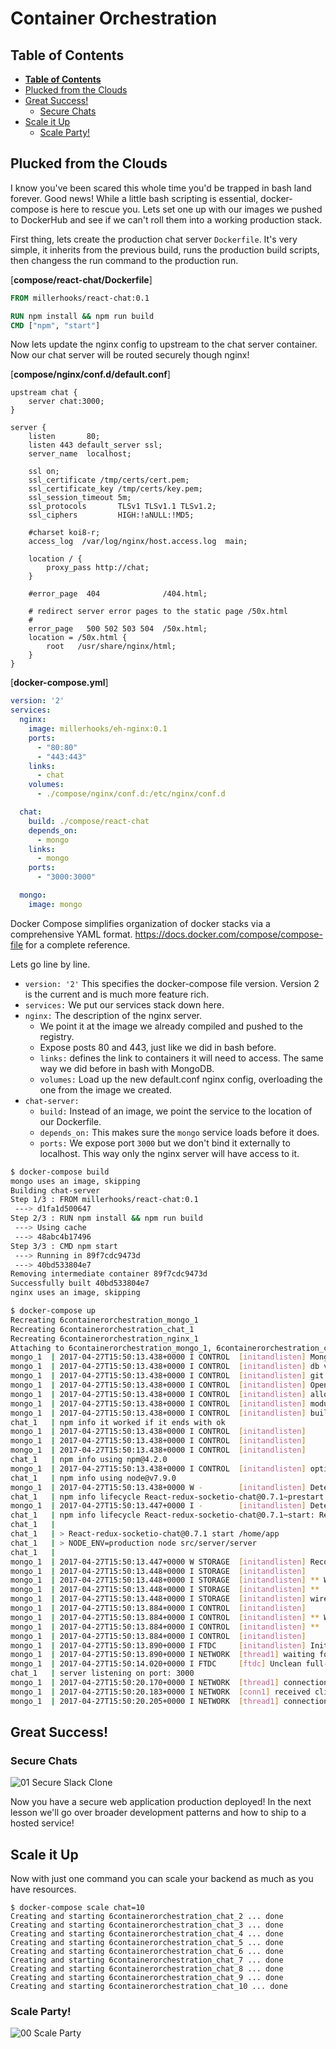 __Container Orchestration__
===========================

__Table of Contents__
---------------------

* [<strong>Table of Contents</strong>](#table-of-contents)
* [Plucked from the Clouds](#plucked-from-the-clouds)
* [Great Success!](#great-success)
  * [Secure Chats](#secure-chats)
* [Scale it Up](#scale-it-up)
  * [Scale Party!](#scale-party)

## Plucked from the Clouds
I know you've been scared this whole time you'd be trapped in bash land forever. Good news! While a little bash
scripting is essential, docker-compose is here to rescue you. Lets set one up with our images we pushed to DockerHub
and see if we can't roll them into a working production stack.

First thing, lets create the production chat server `Dockerfile`. It's very simple, it inherits from the previous build,
runs the production build scripts, then changess the run command to the production run.

[**compose/react-chat/Dockerfile**]
```Dockerfile
FROM millerhooks/react-chat:0.1

RUN npm install && npm run build
CMD ["npm", "start"]
```

Now lets update the nginx config to upstream to the chat server container. Now our chat server will be routed securely
though nginx!

[**compose/nginx/conf.d/default.conf**]
```nginx
upstream chat {
    server chat:3000;
}

server {
    listen       80;
    listen 443 default_server ssl;
    server_name  localhost;

    ssl on;
    ssl_certificate /tmp/certs/cert.pem;
    ssl_certificate_key /tmp/certs/key.pem;
    ssl_session_timeout 5m;
    ssl_protocols       TLSv1 TLSv1.1 TLSv1.2;
    ssl_ciphers         HIGH:!aNULL:!MD5;

    #charset koi8-r;
    access_log  /var/log/nginx/host.access.log  main;

    location / {
        proxy_pass http://chat;
    }

    #error_page  404              /404.html;

    # redirect server error pages to the static page /50x.html
    #
    error_page   500 502 503 504  /50x.html;
    location = /50x.html {
        root   /usr/share/nginx/html;
    }
}
```

[**docker-compose.yml**]
```yaml
version: '2'
services:
  nginx:
    image: millerhooks/eh-nginx:0.1
    ports:
      - "80:80"
      - "443:443"
    links:
      - chat
    volumes:
      - ./compose/nginx/conf.d:/etc/nginx/conf.d

  chat:
    build: ./compose/react-chat
    depends_on:
      - mongo
    links:
      - mongo
    ports:
      - "3000:3000"

  mongo:
    image: mongo
```

Docker Compose simplifies organization of docker stacks via a comprehensive YAML format.
https://docs.docker.com/compose/compose-file for a complete reference.

Lets go line by line.

* `version: '2'` This specifies the docker-compose file version. Version 2 is the current and is much more feature rich.
* `services:` We put our services stack down here.
* `nginx:` The description of the nginx server.
    * We point it at the image we already compiled and pushed to the registry.
    * Expose posts 80 and 443, just like we did in bash before.
    * `links:` defines the link to containers it will need to access. The same way we did before in bash with MongoDB.
    * `volumes:` Load up the new default.conf nginx config, overloading the one from the image we created.
* `chat-server:`
    * `build:` Instead of an image, we point the service to the location of our Dockerfile.
    * `depends_on:` This makes sure the `mongo` service loads before it does.
    * `ports:` We expose port `3000` but we don't bind it externally to localhost. This way only the nginx server will
    have access to it.

```bash
$ docker-compose build
mongo uses an image, skipping
Building chat-server
Step 1/3 : FROM millerhooks/react-chat:0.1
 ---> d1fa1d500647
Step 2/3 : RUN npm install && npm run build
 ---> Using cache
 ---> 48abc4b17496
Step 3/3 : CMD npm start
 ---> Running in 89f7cdc9473d
 ---> 40bd533804e7
Removing intermediate container 89f7cdc9473d
Successfully built 40bd533804e7
nginx uses an image, skipping
```

```bash
$ docker-compose up
Recreating 6containerorchestration_mongo_1
Recreating 6containerorchestration_chat_1
Recreating 6containerorchestration_nginx_1
Attaching to 6containerorchestration_mongo_1, 6containerorchestration_chat_1, 6containerorchestration_nginx_1
mongo_1  | 2017-04-27T15:50:13.438+0000 I CONTROL  [initandlisten] MongoDB starting : pid=1 port=27017 dbpath=/data/db 64-bit host=5199d1b50c54
mongo_1  | 2017-04-27T15:50:13.438+0000 I CONTROL  [initandlisten] db version v3.4.4
mongo_1  | 2017-04-27T15:50:13.438+0000 I CONTROL  [initandlisten] git version: 888390515874a9debd1b6c5d36559ca86b44babd
mongo_1  | 2017-04-27T15:50:13.438+0000 I CONTROL  [initandlisten] OpenSSL version: OpenSSL 1.0.1t  3 May 2016
mongo_1  | 2017-04-27T15:50:13.438+0000 I CONTROL  [initandlisten] allocator: tcmalloc
mongo_1  | 2017-04-27T15:50:13.438+0000 I CONTROL  [initandlisten] modules: none
mongo_1  | 2017-04-27T15:50:13.438+0000 I CONTROL  [initandlisten] build environment:
chat_1   | npm info it worked if it ends with ok
mongo_1  | 2017-04-27T15:50:13.438+0000 I CONTROL  [initandlisten]     distmod: debian81
mongo_1  | 2017-04-27T15:50:13.438+0000 I CONTROL  [initandlisten]     distarch: x86_64
mongo_1  | 2017-04-27T15:50:13.438+0000 I CONTROL  [initandlisten]     target_arch: x86_64
chat_1   | npm info using npm@4.2.0
mongo_1  | 2017-04-27T15:50:13.438+0000 I CONTROL  [initandlisten] options: {}
chat_1   | npm info using node@v7.9.0
mongo_1  | 2017-04-27T15:50:13.438+0000 W -        [initandlisten] Detected unclean shutdown - /data/db/mongod.lock is not empty.
chat_1   | npm info lifecycle React-redux-socketio-chat@0.7.1~prestart: React-redux-socketio-chat@0.7.1
mongo_1  | 2017-04-27T15:50:13.447+0000 I -        [initandlisten] Detected data files in /data/db created by the 'wiredTiger' storage engine, so setting the active storage engine to 'wiredTiger'.
chat_1   | npm info lifecycle React-redux-socketio-chat@0.7.1~start: React-redux-socketio-chat@0.7.1
chat_1   |
chat_1   | > React-redux-socketio-chat@0.7.1 start /home/app
chat_1   | > NODE_ENV=production node src/server/server
chat_1   |
mongo_1  | 2017-04-27T15:50:13.447+0000 W STORAGE  [initandlisten] Recovering data from the last clean checkpoint.
mongo_1  | 2017-04-27T15:50:13.448+0000 I STORAGE  [initandlisten]
mongo_1  | 2017-04-27T15:50:13.448+0000 I STORAGE  [initandlisten] ** WARNING: Using the XFS filesystem is strongly recommended with the WiredTiger storage engine
mongo_1  | 2017-04-27T15:50:13.448+0000 I STORAGE  [initandlisten] **          See http://dochub.mongodb.org/core/prodnotes-filesystem
mongo_1  | 2017-04-27T15:50:13.448+0000 I STORAGE  [initandlisten] wiredtiger_open config: create,cache_size=487M,session_max=20000,eviction=(threads_min=4,threads_max=4),config_base=false,statistics=(fast),log=(enabled=true,archive=true,path=journal,compressor=snappy),file_manager=(close_idle_time=100000),checkpoint=(wait=60,log_size=2GB),statistics_log=(wait=0),
mongo_1  | 2017-04-27T15:50:13.884+0000 I CONTROL  [initandlisten]
mongo_1  | 2017-04-27T15:50:13.884+0000 I CONTROL  [initandlisten] ** WARNING: Access control is not enabled for the database.
mongo_1  | 2017-04-27T15:50:13.884+0000 I CONTROL  [initandlisten] **          Read and write access to data and configuration is unrestricted.
mongo_1  | 2017-04-27T15:50:13.884+0000 I CONTROL  [initandlisten]
mongo_1  | 2017-04-27T15:50:13.890+0000 I FTDC     [initandlisten] Initializing full-time diagnostic data capture with directory '/data/db/diagnostic.data'
mongo_1  | 2017-04-27T15:50:13.890+0000 I NETWORK  [thread1] waiting for connections on port 27017
mongo_1  | 2017-04-27T15:50:14.020+0000 I FTDC     [ftdc] Unclean full-time diagnostic data capture shutdown detected, found interim file, some metrics may have been lost. OK
chat_1   | server listening on port: 3000
mongo_1  | 2017-04-27T15:50:20.170+0000 I NETWORK  [thread1] connection accepted from 172.20.0.3:60164 #1 (1 connection now open)
mongo_1  | 2017-04-27T15:50:20.183+0000 I NETWORK  [conn1] received client metadata from 172.20.0.3:60164 conn1: { driver: { name: "nodejs", version: "2.2.26" }, os: { type: "Linux", name: "linux", architecture: "x64", version: "4.9.19-moby" }, platform: "Node.js v7.9.0, LE, mongodb-core: 2.1.10" }
mongo_1  | 2017-04-27T15:50:20.205+0000 I NETWORK  [thread1] connection accepted from 172.20.0.3:60166 #2 (2 connections now open)
```

## Great Success!

### Secure Chats
![01 Secure Slack Clone](images/01-Secure-Slack.png "Secure Full Stack Slack Clone")

Now you have a secure web application production deployed! In the next lesson we'll go over broader development patterns
and how to ship to a hosted service!

## Scale it Up
Now with just one command you can scale your backend as much as you have resources.

```
$ docker-compose scale chat=10
Creating and starting 6containerorchestration_chat_2 ... done
Creating and starting 6containerorchestration_chat_3 ... done
Creating and starting 6containerorchestration_chat_4 ... done
Creating and starting 6containerorchestration_chat_5 ... done
Creating and starting 6containerorchestration_chat_6 ... done
Creating and starting 6containerorchestration_chat_7 ... done
Creating and starting 6containerorchestration_chat_8 ... done
Creating and starting 6containerorchestration_chat_9 ... done
Creating and starting 6containerorchestration_chat_10 ... done
```

### Scale Party!
![00 Scale Party](images/00-scale-party.png "Chat Server Scaled 10x")